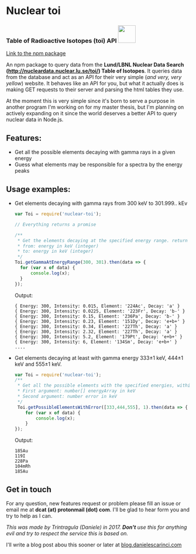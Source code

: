 # Nuclear toi
### Table of Radioactive Isotopes (toi) API <img src="https://camo.githubusercontent.com/f5901b35cf63acd4e1225f44345c5f974fad0749/68747470733a2f2f63646e2d696d616765732d312e6d656469756d2e636f6d2f6d61782f3830302f312a306672335062543258716a734d4435327363322d4e512e706e67" width="48"> 
[Link to the npm package](https://www.npmjs.com/package/nuclear-toi)

An npm package to query data from the **Lund/LBNL Nuclear Data Search (http://nucleardata.nuclear.lu.se/toi/) Table of Isotopes**.
It queries data from the database and act as an API for their very simple (_and very, very yellow_) website. It behaves like an API for you, but what it actually does is making GET requests to their server and parsing the html tables they use.

At the moment this is very simple since it's born to serve a purpose in another program I'm working on for my master thesis, but I'm planning on actively expanding on it since the world deserves a better API to query nuclear data in Node.js.

## Features:
* Get all the possible elements decaying with gamma rays in a given energy
* Guess what elements may be responsible for a spectra by the energy peaks

## Usage examples:

* Get elements decaying with gamma rays from 300 keV to 301.999.. kEv
  ```javascript
  var Toi = require('nuclear-toi');

  // Everything returns a promise

  /**
   * Get the elements decaying at the specified energy range. return a promise
   * from: energy in keV (integer)
   * to: energy in keV (integer)
   */
  Toi.getGammaAtEnergyRange(300, 301).then(data => {
    for (var x of data) {
        console.log(x);
    }
  });
  ```
  Output:
  ```
  { Energy: 300, Intensity: 0.015, Element: '224Ac', Decay: 'a' }
  { Energy: 300, Intensity: 0.0225, Element: '223Fr', Decay: 'b-' }
  { Energy: 300, Intensity: 0.15, Element: '236Pa', Decay: 'b-' }
  { Energy: 300, Intensity: 0.23, Element: '151Dy', Decay: 'e+b+' }
  { Energy: 300, Intensity: 0.34, Element: '227Th', Decay: 'a' }
  { Energy: 300, Intensity: 2.32, Element: '227Th', Decay: 'a' }
  { Energy: 300, Intensity: 5.2, Element: '179Pt', Decay: 'e+b+' }
  { Energy: 300, Intensity: 6, Element: '134Sm', Decay: 'e+b+' }
  ....
  ```

* Get elements decaying at least with gamma energy 333±1 keV, 444±1 keV and 555±1 keV.
  ```javascript
  var Toi = require('nuclear-toi');
  /**
   * Get all the possible elements with the specified energies, within an error
   * First argument: number[] energyArray in keV
   * Second argument: number error in keV
   */
   Toi.getPossibleElementsWithError([333,444,555], 1).then(data => {
      for (var x of data) {
          console.log(x);
      }
  });
  ```
  Output:
  ```
  185Au
  119I
  228Pa
  104mRh
  185Au
  ```

## Get in touch
For any question, new features request or problem please fill an issue or email me at **dcat (at) protonmail (dot) com**. I'll be glad to hear form you and try to help as I can.

_This was made by Trintragula (Daniele) in 2017. **Don't** use this for anything evil and try to respect the service this is based on._

I'll write a blog post abou this sooner or later at [blog.danielescarinci.com](blog.danielescarinci.com)
